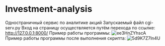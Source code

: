 # Investment-analysis
Одностраничный сервис по аналитике акций
Запускаемый файл cgi-serv.py
Вход на страницу осуществляется путём перехода по ссылке: http://127.0.0.1:8000/
Пример работы программы:
![ee3HnZYhscA](https://user-images.githubusercontent.com/80622273/176670078-e072e2a9-61c5-4af7-9bee-ec98d591e705.jpg)
Пример работы программы после выполнения скрипта:
![5d9K7Z7ln4U](https://user-images.githubusercontent.com/80622273/176670140-9efcd379-b853-4fbe-b5b8-da578a313cb1.jpg)
